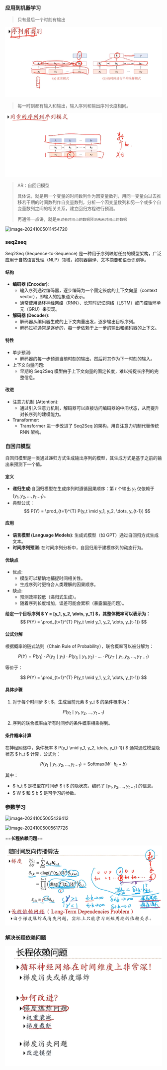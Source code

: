 ### 应用到机器学习

> 只有最后一个时刻有输出

![image-20241005011215712](../../Image/image-20241005011215712.png)

> 每一时刻都有输入和输出，输入序列和输出序列长度相同。

![image-20241005011258503](../../Image/image-20241005011258503.png)

>AR：自回归模型
>
>具体说，就是用一个变量的时间数列作为因变量数列，用同一变量向过去推移若干期的时间数列作自变量数列，分析一个因变量数列和另一个或多个自变量数列之间的相关关系，建立回归方程进行预测。
>
>再通俗一点讲，就是`用过去时间点的数据预测未来时间点的数据`

![image-20241005011454720](C:/Users/19409/AppData/Roaming/Typora/typora-user-images/image-20241005011454720.png)

### seq2seq

Seq2Seq (Sequence-to-Sequence) 是一种用于序列映射任务的模型架构，广泛应用于自然语言处理（NLP）领域，如机器翻译、文本摘要和语音识别等。

#### **结构**

- **编码器 (Encoder)**:
  - 输入序列通过编码器，逐步编码为一个固定长度的上下文向量（context vector），即输入的抽象语义表示。
  - 通常使用循环神经网络（RNN）、长短时记忆网络（LSTM）或门控循环单元（GRU）来实现。
- **解码器 (Decoder)**:
  - 解码器从编码器生成的上下文向量出发，逐步输出目标序列。
  - 解码过程通常是逐步的，每一步依赖于上一步的输出和编码器的上下文。

#### **特性**

- 单步预测:
  - 解码器的每一步预测当前时刻的输出，然后将其作为下一时刻的输入。
- 上下文向量问题:
  - 早期的 Seq2Seq 模型由于上下文向量的固定长度，难以捕捉长序列的完整信息。

#### **改进**

- 注意力机制 (Attention):
  - 通过引入注意力机制，解码器可以直接访问编码器的中间状态，从而提升对长序列的建模能力。
- Transformer:
  - Transformer 进一步改进了 Seq2Seq 的架构，用自注意力机制代替传统 RNN 架构。

### **自回归模型**

自回归模型是一类通过递归方式生成输出序列的模型，其生成方式是基于之前的输出来预测下一个值。

#### **定义**

- **递归生成**:自回归模型在生成序列时遵循因果顺序：第 $t$ 个输出 $y_t$ 仅依赖于 $\{y_1, y_2, \dots, y_{t-1}\}$。
- 典型公式：$$ P(Y) = \prod_{t=1}^{T} P(y_t \mid y_1, y_2, \dots, y_{t-1}) $$

#### **应用**

- **语言模型 (Language Models)**: 生成式模型（如 GPT）通过自回归方式生成文本。
- **时间序列预测**: 在时间序列分析中，自回归用于建模序列的动态行为。

#### **优缺点**

- 优点:
  - 模型可以精确地捕捉时间相关性。
  - 生成序列时更符合人类理解的因果顺序。
- 缺点:
  - 预测效率较低（递归式生成）。
  - 随着序列长度增加，误差可能会累积（暴露偏差问题）。

**给定一个目标序列 $ Y = [y_1, y_2, \dots, y_T] $，其整体概率可以表示为：**
$$
P(Y) = \prod_{t=1}^{T} P(y_t \mid y_1, y_2, \dots, y_{t-1})
$$

#### 公式分解

根据概率的链式法则（Chain Rule of Probability），联合概率可以被分解为：

$$
P(Y) = P(y_1) \cdot P(y_2 \mid y_1) \cdot P(y_3 \mid y_1, y_2) \cdot \dots \cdot P(y_T \mid y_1, y_2, \dots, y_{T-1})
$$

等价于：

$$
P(Y) = \prod_{t=1}^{T} P(y_t \mid y_1, y_2, \dots, y_{t-1})
$$

#### 具体步骤

1. 对于每个时间步 $ t $，生成当前元素 $ y_t $ 的条件概率为：

$$
P(y_t \mid y_1, y_2, \dots, y_{t-1})
$$

2. 序列的联合概率由所有时间步的条件概率相乘得到。

#### 条件概率计算

在神经网络中，条件概率 $ P(y_t \mid y_1, y_2, \dots, y_{t-1}) $ 通常通过模型隐状态 $ h_t $ 计算，公式为：

$$
P(y_t \mid y_1, y_2, \dots, y_{t-1}) = \text{Softmax}(W \cdot h_t + b)
$$

其中：
- $ h_t $ 是模型在时间步 $ t $ 的隐状态，编码了 $[y_1, y_2, \dots, y_{t-1}]$ 的信息。
- $ W $ 和 $ b $ 是可学习的参数。

### 参数学习

![image-20241005005429412](C:/Users/19409/Desktop/MD/Image/image-20241005005429412.png)

![image-20241005005617726](C:/Users/19409/Desktop/MD/Image/image-20241005005617726.png)

==**长程依赖问题**==

![image-20241005010500367](../../Image/image-20241005010500367.png)

### 解决长程依赖问题

![image-20250107220051096](../../Image/image-20250107220051096.png)